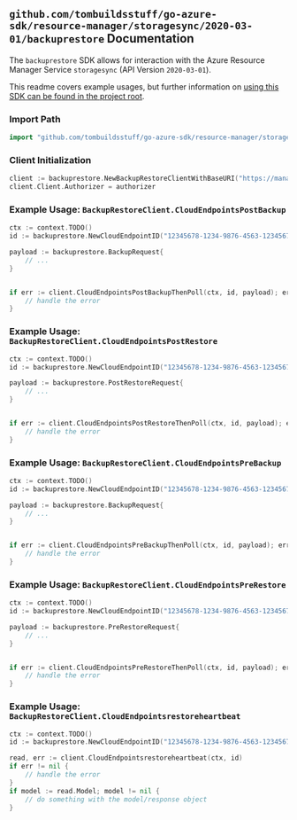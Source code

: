 
## `github.com/tombuildsstuff/go-azure-sdk/resource-manager/storagesync/2020-03-01/backuprestore` Documentation

The `backuprestore` SDK allows for interaction with the Azure Resource Manager Service `storagesync` (API Version `2020-03-01`).

This readme covers example usages, but further information on [using this SDK can be found in the project root](https://github.com/tombuildsstuff/go-azure-sdk/tree/main/docs).

### Import Path

```go
import "github.com/tombuildsstuff/go-azure-sdk/resource-manager/storagesync/2020-03-01/backuprestore"
```


### Client Initialization

```go
client := backuprestore.NewBackupRestoreClientWithBaseURI("https://management.azure.com")
client.Client.Authorizer = authorizer
```


### Example Usage: `BackupRestoreClient.CloudEndpointsPostBackup`

```go
ctx := context.TODO()
id := backuprestore.NewCloudEndpointID("12345678-1234-9876-4563-123456789012", "example-resource-group", "storageSyncServiceValue", "syncGroupValue", "cloudEndpointValue")

payload := backuprestore.BackupRequest{
	// ...
}


if err := client.CloudEndpointsPostBackupThenPoll(ctx, id, payload); err != nil {
	// handle the error
}
```


### Example Usage: `BackupRestoreClient.CloudEndpointsPostRestore`

```go
ctx := context.TODO()
id := backuprestore.NewCloudEndpointID("12345678-1234-9876-4563-123456789012", "example-resource-group", "storageSyncServiceValue", "syncGroupValue", "cloudEndpointValue")

payload := backuprestore.PostRestoreRequest{
	// ...
}


if err := client.CloudEndpointsPostRestoreThenPoll(ctx, id, payload); err != nil {
	// handle the error
}
```


### Example Usage: `BackupRestoreClient.CloudEndpointsPreBackup`

```go
ctx := context.TODO()
id := backuprestore.NewCloudEndpointID("12345678-1234-9876-4563-123456789012", "example-resource-group", "storageSyncServiceValue", "syncGroupValue", "cloudEndpointValue")

payload := backuprestore.BackupRequest{
	// ...
}


if err := client.CloudEndpointsPreBackupThenPoll(ctx, id, payload); err != nil {
	// handle the error
}
```


### Example Usage: `BackupRestoreClient.CloudEndpointsPreRestore`

```go
ctx := context.TODO()
id := backuprestore.NewCloudEndpointID("12345678-1234-9876-4563-123456789012", "example-resource-group", "storageSyncServiceValue", "syncGroupValue", "cloudEndpointValue")

payload := backuprestore.PreRestoreRequest{
	// ...
}


if err := client.CloudEndpointsPreRestoreThenPoll(ctx, id, payload); err != nil {
	// handle the error
}
```


### Example Usage: `BackupRestoreClient.CloudEndpointsrestoreheartbeat`

```go
ctx := context.TODO()
id := backuprestore.NewCloudEndpointID("12345678-1234-9876-4563-123456789012", "example-resource-group", "storageSyncServiceValue", "syncGroupValue", "cloudEndpointValue")

read, err := client.CloudEndpointsrestoreheartbeat(ctx, id)
if err != nil {
	// handle the error
}
if model := read.Model; model != nil {
	// do something with the model/response object
}
```

